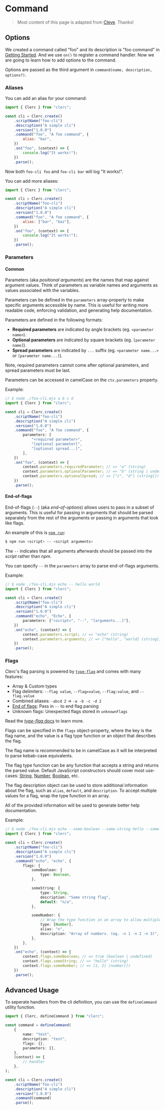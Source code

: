 # Command

> Most content of this page is adapted from [Cleye](https://github.com/privatenumber/cleye). Thanks!

## Options

We created a command called "foo" and its description is "foo command" in [Getting Started](./getting-started.md). And we use `on()` to register a command handler. Now we are going to learn how to add options to the command.

Options are passed as the third argument in `command(name, description, options?)`.

### Aliases

You can add an alias for your command:

```js
import { Clerc } from "clerc";

const cli = Clerc.create()
	.scriptName("foo-cli")
	.description("A simple cli")
	.version("1.0.0")
	.command("foo", "A foo command", {
		alias: "bar",
	})
	.on("foo", (context) => {
		console.log("It works!");
	})
	.parse();
```

Now both `foo-cli foo` and `foo-cli bar` will log "It works!".

You can add more aliases:

```js
import { Clerc } from "clerc";

const cli = Clerc.create()
	.scriptName("foo-cli")
	.description("A simple cli")
	.version("1.0.0")
	.command("foo", "A foo command", {
		alias: ["bar", "baz"],
	})
	.on("foo", (context) => {
		console.log("It works!");
	})
	.parse();
```

### Parameters

#### Common

Parameters (aka _positional arguments_) are the names that map against argument values. Think of parameters as variable names and arguments as values associated with the variables.

Parameters can be defined in the `parameters` array-property to make specific arguments accessible by name. This is useful for writing more readable code, enforcing validation, and generating help documentation.

Parameters are defined in the following formats:

- **Required parameters** are indicated by angle brackets (eg. `<parameter name>`).
- **Optional parameters** are indicated by square brackets (eg. `[parameter name]`).
- **Spread parameters** are indicated by `...` suffix (eg. `<parameter name...>` or `[parameter name...]`).

Note, required parameters cannot come after optional parameters, and spread parameters must be last.

Parameters can be accessed in camelCase on the `ctx.parameters` property.

Example:

```ts
// $ node ./foo-cli.mjs a b c d
import { Clerc } from "clerc";

const cli = Clerc.create()
	.scriptName("foo-cli")
	.description("A simple cli")
	.version("1.0.0")
	.command("foo", "A foo command", {
		parameters: [
			"<required parameter>",
			"[optional parameter]",
			"[optional spread...]",
		],
	})
	.on("foo", (context) => {
		context.parameters.requiredParameter; // => "a" (string)
		context.parameters.optionalParameter; // => "b" (string | undefined)
		context.parameters.optionalSpread; // => ["c", "d"] (string[])
	})
	.parse();
```

#### End-of-flags

End-of-flags (`--`) (aka _end-of-options_) allows users to pass in a subset of arguments. This is useful for passing in arguments that should be parsed separately from the rest of the arguments or passing in arguments that look like flags.

An example of this is [`npm run`](https://docs.npmjs.com/cli/v8/commands/npm-run-script):

```bash
$ npm run <script> -- <script arguments>
```

The `--` indicates that all arguments afterwards should be passed into the _script_ rather than _npm_.

You can specify `--` in the `parameters` array to parse end-of-flags arguments.

Example:

```ts
// $ node ./foo-cli.mjs echo -- hello world
import { Clerc } from "clerc";

const cli = Clerc.create()
	.scriptName("foo-cli")
	.description("A simple cli")
	.version("1.0.0")
	.command("echo", "Echo", {
		parameters: ["<script>", "--", "[arguments...]"],
	})
	.on("echo", (context) => {
		context.parameters.script; // => "echo" (string)
		context.parameters.arguments; // => ["hello", "world] (string[])
	})
	.parse();
```

### Flags

_Clerc_'s flag parsing is powered by [`type-flag`](https://github.com/privatenumber/type-flag) and comes with many features:

- Array & Custom types
- Flag delimiters: `--flag value`, `--flag=value`, `--flag:value`, and `--flag.value`
- Combined aliases: `-abcd 2` → `-a -b -c -d 2`
- [End of flags](https://unix.stackexchange.com/a/11382): Pass in `--` to end flag parsing
- Unknown flags: Unexpected flags stored in `unknownFlags`

Read the [_type-flag_ docs](https://github.com/privatenumber/type-flag) to learn more.

Flags can be specified in the `flags` object-property, where the key is the flag name, and the value is a flag type function or an object that describes the flag.

The flag name is recommended to be in camelCase as it will be interpreted to parse kebab-case equivalents.

The flag type function can be any function that accepts a string and returns the parsed value. Default JavaScript constructors should cover most use-cases: [String](https://developer.mozilla.org/en-US/docs/Web/JavaScript/Reference/Global_Objects/String/String), [Number](https://developer.mozilla.org/en-US/docs/Web/JavaScript/Reference/Global_Objects/Number/Number), [Boolean](https://developer.mozilla.org/en-US/docs/Web/JavaScript/Reference/Global_Objects/Boolean/Boolean), etc.

The flag description object can be used to store additional information about the flag, such as `alias`, `default`, and `description`. To accept multiple values for a flag, wrap the type function in an array.

All of the provided information will be used to generate better help documentation.

Example:

```ts
// $ node ./foo-cli.mjs echo --some-boolean --some-string hello --some-number 1 -n 2
import { Clerc } from "clerc";

const cli = Clerc.create()
	.scriptName("foo-cli")
	.description("A simple cli")
	.version("1.0.0")
	.command("echo", "echo", {
		flags: {
			someBoolean: {
				type: Boolean,
			},

			someString: {
				type: String,
				description: "Some string flag",
				default: "n/a",
			},

			someNumber: {
				// Wrap the type function in an array to allow multiple values
				type: [Number],
				alias: "n",
				description: "Array of numbers. (eg. -n 1 -n 2 -n 3)",
			},
		},
	})
	.on("echo", (context) => {
		context.flags.someBoolean; // => true (boolean | undefined)
		context.flags.someString; // => "hello" (string)
		context.flags.someNumber; // => [1, 2] (number[])
	})
	.parse();
```

## Advanced Usage

To seperate handlers from the cli definition, you can use the `defineCommand` utility function.

```ts
import { Clerc, defineCommand } from "clerc";

const command = defineCommand(
	{
		name: "test",
		description: "test",
		flags: {},
		parameters: [],
	},
	(context) => {
		// handler
	},
);

const cli = Clerc.create()
	.scriptName("foo-cli")
	.description("A simple cli")
	.version("1.0.0")
	.command(command)
	.parse();
```
